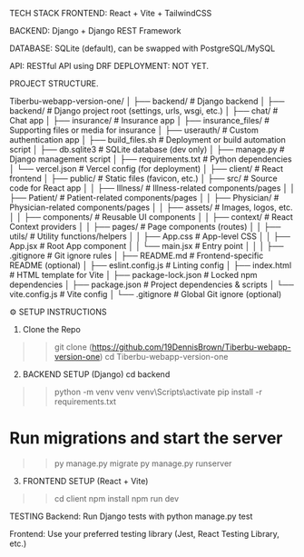 TECH STACK
FRONTEND: React + Vite + TailwindCSS 

BACKEND: Django + Django REST Framework

DATABASE: SQLite (default), can be swapped with PostgreSQL/MySQL

API: RESTful API using DRF
DEPLOYMENT: NOT YET.


PROJECT STRUCTURE.

Tiberbu-webapp-version-one/
│
├── backend/                             # Django backend
│   ├── backend/                         # Django project root (settings, urls, wsgi, etc.)
│   ├── chat/                            # Chat app
│   ├── insurance/                       # Insurance app
│   ├── insurance_files/                # Supporting files or media for insurance
│   ├── userauth/                        # Custom authentication app
│   ├── build_files.sh                   # Deployment or build automation script
│   ├── db.sqlite3                       # SQLite database (dev only)
│   ├── manage.py                        # Django management script
│   ├── requirements.txt                 # Python dependencies
│   └── vercel.json                      # Vercel config (for deployment)
│
├── client/                              # React frontend
│   ├── public/                          # Static files (favicon, etc.)
│   ├── src/                             # Source code for React app
│   │   ├── Illness/                     # Illness-related components/pages
│   │   ├── Patient/                     # Patient-related components/pages
│   │   ├── Physician/                   # Physician-related components/pages
│   │   ├── assets/                      # Images, logos, etc.
│   │   ├── components/                  # Reusable UI components
│   │   ├── context/                     # React Context providers
│   │   ├── pages/                       # Page components (routes)
│   │   ├── utils/                       # Utility functions/helpers
│   │   ├── App.css                      # App-level CSS
│   │   ├── App.jsx                      # Root App component
│   │   └── main.jsx                     # Entry point
│   │
│   ├── .gitignore                       # Git ignore rules
│   ├── README.md                        # Frontend-specific README (optional)
│   ├── eslint.config.js                # Linting config
│   ├── index.html                       # HTML template for Vite
│   ├── package-lock.json                # Locked npm dependencies
│   ├── package.json                     # Project dependencies & scripts
│   └── vite.config.js                   # Vite config
│
└── .gitignore                           # Global Git ignore (optional)





⚙️ SETUP INSTRUCTIONS
1. Clone the Repo

>>git clone (https://github.com/19DennisBrown/Tiberbu-webapp-version-one)
>>cd Tiberbu-webapp-version-one

2. BACKEND SETUP (Django)
cd backend
>>python -m venv venv
>>venv\Scripts\activate
>>pip install -r requirements.txt

# Run migrations and start the server
>>py manage.py migrate
>>py manage.py runserver
>>
>>
3. FRONTEND SETUP (React + Vite)
>>cd client
>>npm install
>>npm run dev
>>
TESTING
Backend: Run Django tests with python manage.py test

Frontend: Use your preferred testing library (Jest, React Testing Library, etc.)
